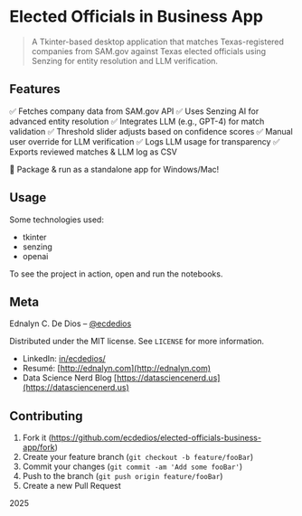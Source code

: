 # Elected Officials in Business App

> A Tkinter-based desktop application that matches Texas-registered companies from SAM.gov against Texas elected officials using Senzing for entity resolution and LLM verification.

## Features

✅ Fetches company data from SAM.gov API
✅ Uses Senzing AI for advanced entity resolution
✅ Integrates LLM (e.g., GPT-4) for match validation
✅ Threshold slider adjusts based on confidence scores
✅ Manual user override for LLM verification
✅ Logs LLM usage for transparency
✅ Exports reviewed matches & LLM log as CSV

🚀 Package & run as a standalone app for Windows/Mac!

## Usage

Some technologies used:

- tkinter
- senzing
- openai

To see the project in action, open and run the notebooks.

## Meta

Ednalyn C. De Dios – [@ecdedios](https://github.com/ecdedios)

Distributed under the MIT license. See `LICENSE` for more information.

- LinkedIn: [in/ecdedios/](https://www.linkedin.com/in/ecdedios/)
- Resumé: [http://ednalyn.com](http://ednalyn.com)
- Data Science Nerd Blog [https://datasciencenerd.us](https://datasciencenerd.us)

## Contributing

1. Fork it (<https://github.com/ecdedios/elected-officials-business-app/fork>)
2. Create your feature branch (`git checkout -b feature/fooBar`)
3. Commit your changes (`git commit -am 'Add some fooBar'`)
4. Push to the branch (`git push origin feature/fooBar`)
5. Create a new Pull Request

2025
